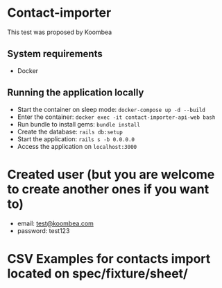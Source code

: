 # Contact-importer
This test was proposed by Koombea

## System requirements

- Docker

## Running the application locally

- Start the container on sleep mode: `docker-compose up -d --build`
- Enter the container: `docker exec -it contact-importer-api-web bash`
- Run bundle to install gems: `bundle install`
- Create the database: `rails db:setup`
- Start the application: `rails s -b 0.0.0.0`
- Access the application on `localhost:3000`

# Created user (but you are welcome to create another ones if you want to)
- email: test@koombea.com
- password: test123

# CSV Examples for contacts import located on spec/fixture/sheet/